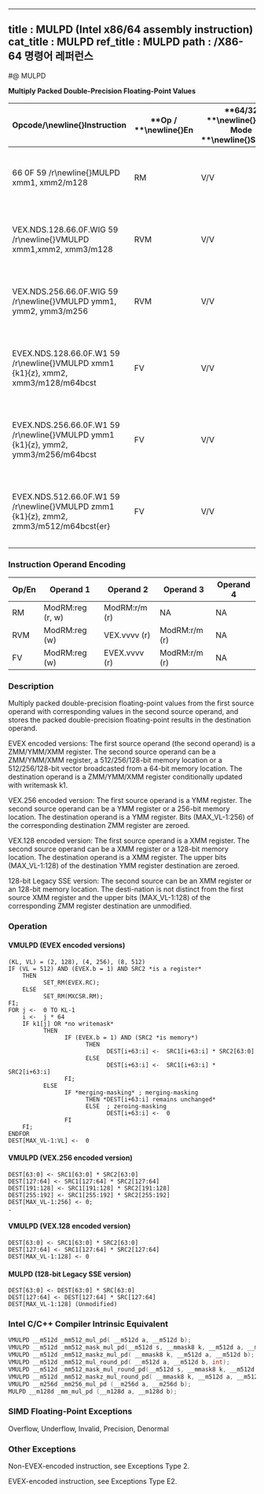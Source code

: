 ----------------------------
title : MULPD (Intel x86/64 assembly instruction)
cat_title : MULPD
ref_title : MULPD
path : /X86-64 명령어 레퍼런스
----------------------------
#@ MULPD

**Multiply Packed Double-Precision Floating-Point Values**

|**Opcode/**\newline{}**Instruction**|**Op / **\newline{}**En**|**64/32 **\newline{}**bit Mode **\newline{}**Support**|**CPUID **\newline{}**Feature **\newline{}**Flag**|**Description**|
|------------------------------------|-------------------------|------------------------------------------------------|--------------------------------------------------|---------------|
|66 0F 59 /r\newline{}MULPD xmm1, xmm2/m128|RM|V/V|SSE2|Multiply packed double-precision floating-point values in xmm2/m128 with xmm1 and store result in xmm1.|
|VEX.NDS.128.66.0F.WIG 59 /r\newline{}VMULPD xmm1,xmm2, xmm3/m128|RVM|V/V|AVX|Multiply packed double-precision floating-point values in xmm3/m128 with xmm2 and store result in xmm1.|
|VEX.NDS.256.66.0F.WIG 59 /r\newline{}VMULPD ymm1, ymm2, ymm3/m256|RVM|V/V|AVX|Multiply packed double-precision floating-point values in ymm3/m256 with ymm2 and store result in ymm1.|
|EVEX.NDS.128.66.0F.W1 59 /r\newline{}VMULPD xmm1 {k1}{z}, xmm2, xmm3/m128/m64bcst|FV|V/V|AVX512VLAVX512F|Multiply packed double-precision floating-point values from xmm3/m128/m64bcst to xmm2 and store result in xmm1.|
|EVEX.NDS.256.66.0F.W1 59 /r\newline{}VMULPD ymm1 {k1}{z}, ymm2, ymm3/m256/m64bcst|FV|V/V|AVX512VLAVX512F|Multiply packed double-precision floating-point values from ymm3/m256/m64bcst to ymm2 and store result in ymm1.|
|EVEX.NDS.512.66.0F.W1 59 /r\newline{}VMULPD zmm1 {k1}{z}, zmm2, zmm3/m512/m64bcst{er}|FV|V/V|AVX512F|Multiply packed double-precision floating-point values in zmm3/m512/m64bcst with zmm2 and store result in zmm1.|
### Instruction Operand Encoding


|Op/En|Operand 1|Operand 2|Operand 3|Operand 4|
|-----|---------|---------|---------|---------|
|RM|ModRM:reg (r, w)|ModRM:r/m (r)|NA|NA|
|RVM|ModRM:reg (w)|VEX.vvvv (r)|ModRM:r/m (r)|NA|
|FV|ModRM:reg (w)|EVEX.vvvv (r)|ModRM:r/m (r)|NA|
### Description


Multiply packed double-precision floating-point values from the first source operand with corresponding values in the second source operand, and stores the packed double-precision floating-point results in the destination operand.

EVEX encoded versions: The first source operand (the second operand) is a ZMM/YMM/XMM register. The second source operand can be a ZMM/YMM/XMM register, a 512/256/128-bit memory location or a 512/256/128-bit vector broadcasted from a 64-bit memory location. The destination operand is a ZMM/YMM/XMM register conditionally updated with writemask k1.

VEX.256 encoded version: The first source operand is a YMM register. The second source operand can be a YMM register or a 256-bit memory location. The destination operand is a YMM register. Bits (MAX_VL-1:256) of the corresponding destination ZMM register are zeroed.

VEX.128 encoded version: The first source operand is a XMM register. The second source operand can be a XMM register or a 128-bit memory location. The destination operand is a XMM register. The upper bits (MAX_VL-1:128) of the destination YMM register destination are zeroed.

128-bit Legacy SSE version: The second source can be an XMM register or an 128-bit memory location. The desti-nation is not distinct from the first source XMM register and the upper bits (MAX_VL-1:128) of the corresponding ZMM register destination are unmodified.


### Operation
#### VMULPD (EVEX encoded versions)
```info-verb
(KL, VL) = (2, 128), (4, 256), (8, 512)
IF (VL = 512) AND (EVEX.b = 1) AND SRC2 *is a register*
    THEN
          SET_RM(EVEX.RC);
    ELSE 
          SET_RM(MXCSR.RM);
FI;
FOR j <-   0 TO KL-1
    i  <-  j * 64
    IF k1[j] OR *no writemask*
          THEN 
                IF (EVEX.b = 1) AND (SRC2 *is memory*)
                      THEN
                            DEST[i+63:i]  <-  SRC1[i+63:i] * SRC2[63:0]
                      ELSE 
                            DEST[i+63:i]  <-  SRC1[i+63:i] * SRC2[i+63:i]
                FI;
          ELSE 
                IF *merging-masking* ; merging-masking
                      THEN *DEST[i+63:i] remains unchanged*
                      ELSE  ; zeroing-masking
                            DEST[i+63:i] <-   0
                FI
    FI;
ENDFOR
DEST[MAX_VL-1:VL] <-   0
```
#### VMULPD (VEX.256 encoded version)
```info-verb
DEST[63:0] <-  SRC1[63:0] * SRC2[63:0]
DEST[127:64]  <- SRC1[127:64] * SRC2[127:64]
DEST[191:128]  <- SRC1[191:128] * SRC2[191:128]
DEST[255:192] <-  SRC1[255:192] * SRC2[255:192]
DEST[MAX_VL-1:256] <-  0;
.
```
#### VMULPD (VEX.128 encoded version)
```info-verb
DEST[63:0] <-  SRC1[63:0] * SRC2[63:0]
DEST[127:64] <-  SRC1[127:64] * SRC2[127:64]
DEST[MAX_VL-1:128]  <- 0
```
#### MULPD (128-bit Legacy SSE version)
```info-verb
DEST[63:0] <-  DEST[63:0] * SRC[63:0]
DEST[127:64] <-  DEST[127:64] * SRC[127:64]
DEST[MAX_VL-1:128] (Unmodified)
```

### Intel C/C++ Compiler Intrinsic Equivalent

```cpp
VMULPD __m512d _mm512_mul_pd( __m512d a, __m512d b);
VMULPD __m512d _mm512_mask_mul_pd(__m512d s, __mmask8 k, __m512d a, __m512d b);
VMULPD __m512d _mm512_maskz_mul_pd( __mmask8 k, __m512d a, __m512d b);
VMULPD __m512d _mm512_mul_round_pd( __m512d a, __m512d b, int);
VMULPD __m512d _mm512_mask_mul_round_pd(__m512d s, __mmask8 k, __m512d a, __m512d b, int);
VMULPD __m512d _mm512_maskz_mul_round_pd( __mmask8 k, __m512d a, __m512d b, int);
VMULPD __m256d _mm256_mul_pd (__m256d a, __m256d b);
MULPD __m128d _mm_mul_pd (__m128d a, __m128d b);
```
### SIMD Floating-Point Exceptions


Overflow, Underflow, Invalid, Precision, Denormal

### Other Exceptions


Non-EVEX-encoded instruction, see Exceptions Type 2.

EVEX-encoded instruction, see Exceptions Type E2.

